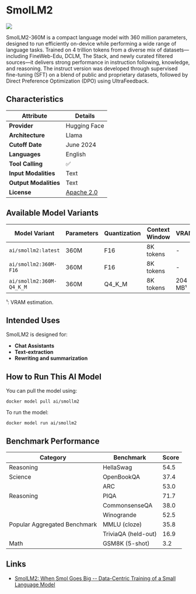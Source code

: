 # SmolLM2

![](https://huggingface.co/datasets/HuggingFaceTB/images/resolve/main/banner_smol.png)

SmolLM2-360M is a compact language model with 360 million parameters, designed to run efficiently on-device while performing a wide range of language tasks. Trained on 4 trillion tokens from a diverse mix of datasets—including FineWeb-Edu, DCLM, The Stack, and newly curated filtered sources—it delivers strong performance in instruction following, knowledge, and reasoning. The instruct version was developed through supervised fine-tuning (SFT) on a blend of public and proprietary datasets, followed by Direct Preference Optimization (DPO) using UltraFeedback.



## Characteristics

| Attribute             | Details       |
|---------------------- |---------------|
| **Provider**          | Hugging Face  |
| **Architecture**      | Llama         |
| **Cutoff Date**       | June 2024     |
| **Languages**         | English       |
| **Tool Calling**      | ✅           |
| **Input Modalities**  | Text          |
| **Output Modalities** | Text          |
| **License**           | [Apache 2.0](https://www.apache.org/licenses/LICENSE-2.0) |


## Available Model Variants
| Model Variant         | Parameters | Quantization | Context Window | VRAM    | Size   | Download |
|-----------------------|----------- |--------------|--------------- |---------|------- |--------- |
| `ai/smollm2:latest`   | 360M       | F16          | 8K tokens      | -       | -      | Link     |
| `ai/smollm2:360M-F16` | 360M       | F16          | 8K tokens      | -       | -      | Link     |
| `ai/smollm2:360M-Q4_K_M`         | 360M       | Q4_K_M       | 8K tokens      | 204 MB¹ | -      | Link     |

¹: VRAM estimation.

## Intended Uses

SmolLM2 is designed for:

- **Chat Assistants** 
- **Text-extraction**
- **Rewriting and summarization**

## How to Run This AI Model

You can pull the model using:
```
docker model pull ai/smollm2
```

To run the model:
```
docker model run ai/smollm2
```

## Benchmark Performance

| Category                     | Benchmark                   | Score |
|------------------------------|---------------------------- |-------|
| Reasoning                    | HellaSwag                   | 54.5  |
| Science                      | OpenBookQA                  | 37.4  |
|                              | ARC                         | 53.0  |
| Reasoning                    | PIQA                        | 71.7  |
|                              | CommonsenseQA               | 38.0  |
|                              | Winogrande                  | 52.5  |
| Popular Aggregated Benchmark | MMLU (cloze)                | 35.8  |
|                              | TriviaQA (held-out)         | 16.9  |
| Math	                        | GSM8K (5-shot)              | 3.2  |


## Links
- [SmolLM2: When Smol Goes Big -- Data-Centric Training of a Small Language Model](https://arxiv.org/abs/2502.02737) 

